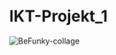 # IKT-Projekt_1

![BeFunky-collage](https://user-images.githubusercontent.com/91726760/136439359-ca6c3074-689d-4a66-9eff-ec68010af7fb.jpg)
